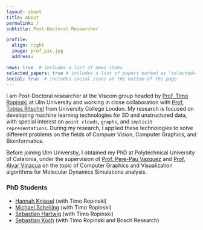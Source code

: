 ```yaml
---
layout: about
title: About
permalink: /
subtitle: Post-Doctoral Researcher

profile:
  align: right
  image: prof_pic.jpg
  address: 

news: true  # includes a list of news items
selected_papers: true # includes a list of papers marked as "selected={true}"
social: true  # includes social icons at the bottom of the page
---
```


I am Post-Doctoral researcher at the Viscom group headed by [Prof. Timo Ropinski](https://www.uni-ulm.de/in/mi/institut/mitarbeiter/timo-ropinski/) at Ulm University and working in close collaboration with [Prof. Tobias Ritschel](https://www.homepages.ucl.ac.uk/~ucactri/) from University College London.
My research is focused on developing machine learning technologies for 3D and unstructured data, with special interest on `point clouds`, `graphs`, and `implicit representations`.
During my research, I applied these technologies to solve different problems on the fields of Compuer Vision, Computer Graphics, and Bioinformatics.

Before joining Ulm Universtiy, I obtained my PhD at Polytechnical University of Catalonia, under the supervision of [Prof. Pere-Pau Vazquez](https://www.cs.upc.edu/~ppau/) and [Prof. Alvar Vinacua](https://www.cs.upc.edu/~alvar/) on the topic of Computer Graphics and Visualization algorithms for Molecular Dynamics Simulations analysis.

### PhD Students

- [Hannah Kniesel](https://www.uni-ulm.de/in/mi/institut/mitarbeiter/hannah-kniesel/) (with Timo Ropinski)
- [Michael Schelling](https://www.uni-ulm.de/in/mi/institut/mitarbeiter/michael-schelling/) (with Timo Ropinski)
- [Sebastian Hartwig](https://www.uni-ulm.de/in/mi/institut/mitarbeiter/sebastian-hartwig/) (with Timo Ropinski)
- [Sebastian Koch](https://kochsebastian.com/) (with Timo Ropinski and Bosch Research)
